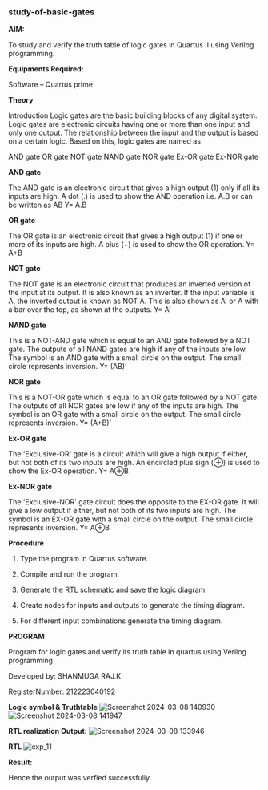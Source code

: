 ### study-of-basic-gates

**AIM:** 

To study and verify the truth table of logic gates in Quartus II using Verilog programming.

**Equipments Required:**

Software – Quartus prime 

**Theory**

Introduction Logic gates are the basic building blocks of any digital system. Logic gates are electronic circuits having one or more than one input and only one output. The relationship between the input and the output is based on a certain logic. Based on this, logic gates are named as

AND gate OR gate NOT gate NAND gate NOR gate Ex-OR gate Ex-NOR gate

**AND gate**

The AND gate is an electronic circuit that gives a high output (1) only if all its inputs are high. A dot (.) is used to show the AND operation i.e. A.B or can be written as AB
Y= A.B

**OR gate** 

The OR gate is an electronic circuit that gives a high output (1) if one or more of its inputs are high. A plus (+) is used to show the OR operation.
Y= A+B

**NOT gate**

The NOT gate is an electronic circuit that produces an inverted version of the input at its output. It is also known as an inverter. If the input variable is A, the inverted output is known as NOT A. This is also shown as A' or A with a bar over the top, as shown at the outputs.
Y= A'

**NAND gate**

This is a NOT-AND gate which is equal to an AND gate followed by a NOT gate. The outputs of all NAND gates are high if any of the inputs are low. The symbol is an AND gate with a small circle on the output. The small circle represents inversion.
Y= (AB)’

**NOR gate**

This is a NOT-OR gate which is equal to an OR gate followed by a NOT gate. The outputs of all NOR gates are low if any of the inputs are high. The symbol is an OR gate with a small circle on the output. The small circle represents inversion.
Y= (A+B)’

**Ex-OR gate**

The 'Exclusive-OR' gate is a circuit which will give a high output if either, but not both of its two inputs are high. An encircled plus sign (⊕) is used to show the Ex-OR operation.
Y= A⊕B

**Ex-NOR gate**

The 'Exclusive-NOR' gate circuit does the opposite to the EX-OR gate. It will give a low output if either, but not both of its two inputs are high. The symbol is an EX-OR gate with a small circle on the output. The small circle represents inversion.
Y= A⊕B

**Procedure** 

1.	Type the program in Quartus software.

2.	Compile and run the program.

3.	Generate the RTL schematic and save the logic diagram.

4.	Create nodes for inputs and outputs to generate the timing diagram.

5.	For different input combinations generate the timing diagram.


**PROGRAM**

Program for logic gates and verify its truth table in quartus using Verilog programming

 Developed by:  SHANMUGA RAJ.K

 RegisterNumber: 212223040192
 
**Logic symbol & Truthtable**
![Screenshot 2024-03-08 140930](https://github.com/K-Shanmugaraj/study-of-basic-gates/assets/144870425/62c31874-954f-4c8b-885e-93b77f30c7d2)
![Screenshot 2024-03-08 141947](https://github.com/K-Shanmugaraj/study-of-basic-gates/assets/144870425/00b756b8-bc9f-4765-a5bb-f1ed4b3b32af)

**RTL realization Output:** 
![Screenshot 2024-03-08 133946](https://github.com/K-Shanmugaraj/study-of-basic-gates/assets/144870425/01e068af-7230-48aa-b0e2-c7c85c9e3814)

**RTL**
![exp_11](https://github.com/K-Shanmugaraj/study-of-basic-gates/assets/144870425/a929dc83-180f-49f5-bd5f-335dd552c626)

**Result:**

Hence the output was verfied successfully

